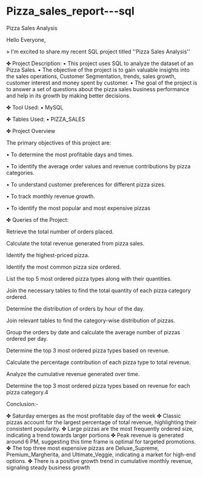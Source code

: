 # Pizza_sales_report---sql

Pizza Sales Analysis

Hello Everyone,

» I'm excited to share my recent SQL project titled ''Pizza Sales Analysis''



✤ Project Description:
• This project uses SQL to analyze the dataset of an Pizza Sales.
• The objective of the project is to gain valuable insights into the sales operations, Customer Segmentation, trends, sales growth, customer interest and money spent by customer.
• The goal of the project is to answer a set of questions about the pizza sales business performance and help in its growth by making better decisions.




✤ Tool Used:
• MySQL


✤ Tables Used:
• PIZZA_SALES



✤ Project Overview

The primary objectives of this project are:

• To determine the most profitable days and times.

• To identify the average order values and revenue contributions by pizza categories.

• To understand customer preferences for different pizza sizes.

• To track monthly revenue growth.

• To identify the most popular and most expensive pizzas




✤ Queries of the Project:

Retrieve the total number of orders placed.

Calculate the total revenue generated from pizza sales.

Identify the highest-priced pizza.

Identify the most common pizza size ordered.

List the top 5 most ordered pizza types along with their quantities.

Join the necessary tables to find the total quantity of each pizza category ordered.

Determine the distribution of orders by hour of the day.

Join relevant tables to find the category-wise distribution of pizzas.

Group the orders by date and calculate the average number of pizzas ordered per day.

Determine the top 3 most ordered pizza types based on revenue.

Calculate the percentage contribution of each pizza type to total revenue.

Analyze the cumulative revenue generated over time.

Determine the top 3 most ordered pizza types based on revenue for each pizza category.4




Conclusion:-

✤ Saturday emerges as the most profitable day of the week
✤ Classic pizzas account for the largest percentage of total revenue, highlighting their consistent popularity.
✤ Large pizzas are the most frequently ordered size, indicating a trend towards larger portions
✤ Peak revenue is generated around 6 PM, suggesting this time frame is optimal for targeted promotions.
✤ The top three most expensive pizzas are Deluxe_Supreme, Premium_Margherita, and Ultimate_Veggie, indicating a market for high-end options.
✤ There is a positive growth trend in cumulative monthly revenue, signaling steady business growth
